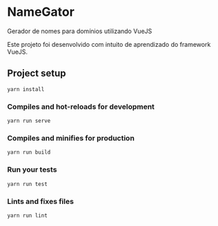 # NameGator
Gerador de nomes para domínios utilizando VueJS

Este projeto foi desenvolvido com intuito de aprendizado do framework VueJS.

## Project setup
```
yarn install
```

### Compiles and hot-reloads for development
```
yarn run serve
```

### Compiles and minifies for production
```
yarn run build
```

### Run your tests
```
yarn run test
```

### Lints and fixes files
```
yarn run lint
```

